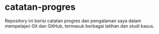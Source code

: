 # catatan-progres
Repository ini berisi catatan progres dan pengalaman saya dalam mempelajari Git dan GitHub, termasuk berbagai latihan dan studi kasus.
